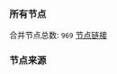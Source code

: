 ### 所有节点
合并节点总数: `969`
[节点链接](https://raw.githubusercontent.com/rzhy1/11/master/sub/sub_merge_base64.txt)

### 节点来源